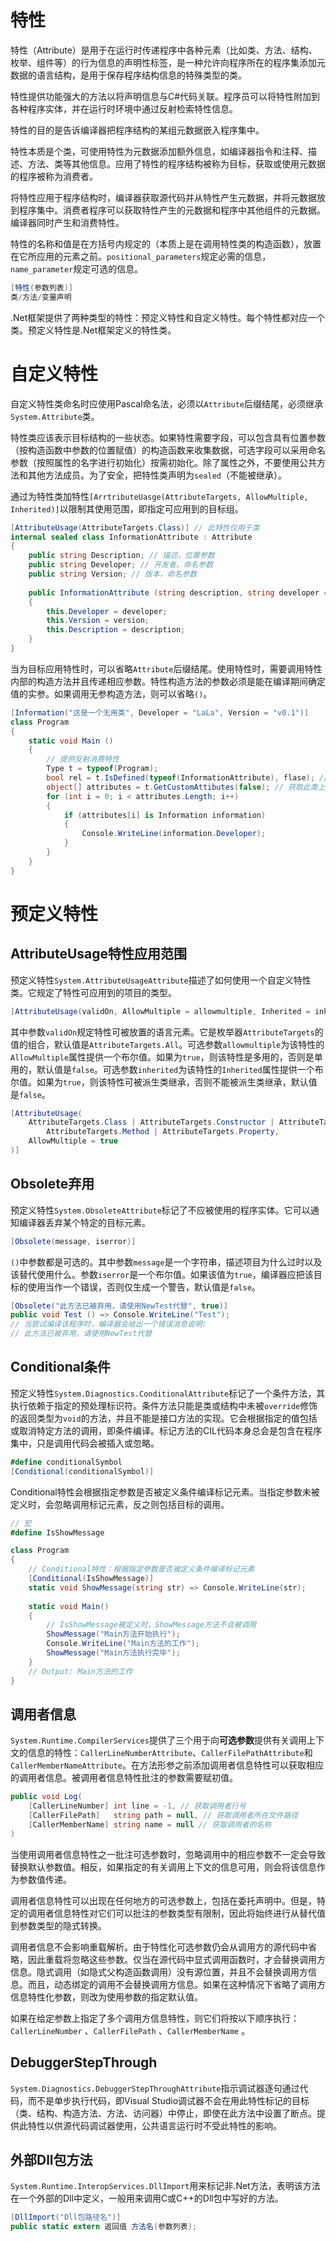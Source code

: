 # 特性

特性（Attribute）是用于在运行时传递程序中各种元素（比如类、方法、结构、枚举、组件等）的行为信息的声明性标签，是一种允许向程序所在的程序集添加元数据的语言结构，是用于保存程序结构信息的特殊类型的类。

特性提供功能强大的方法以将声明信息与C#代码关联。程序员可以将特性附加到各种程序实体，并在运行时环境中通过反射检索特性信息。

特性的目的是告诉编译器把程序结构的某组元数据嵌入程序集中。

特性本质是个类，可使用特性为元数据添加额外信息，如编译器指令和注释、描述、方法、类等其他信息。应用了特性的程序结构被称为目标，获取或使用元数据的程序被称为消费者。

将特性应用于程序结构时，编译器获取源代码并从特性产生元数据，并将元数据放到程序集中。消费者程序可以获取特性产生的元数据和程序中其他组件的元数据。编译器同时产生和消费特性。

特性的名称和值是在方括号内规定的（本质上是在调用特性类的构造函数），放置在它所应用的元素之前。`positional_parameters`规定必需的信息，`name_parameter`规定可选的信息。

``` csharp
[特性(参数列表)]
类/方法/变量声明
```

.Net框架提供了两种类型的特性：预定义特性和自定义特性。每个特性都对应一个类。预定义特性是.Net框架定义的特性类。

# 自定义特性

自定义特性类命名时应使用Pascal命名法，必须以`Attribute`后缀结尾，必须继承`System.Attribute`类。

特性类应该表示目标结构的一些状态。如果特性需要字段，可以包含具有位置参数（按构造函数中参数的位置赋值）的构造函数来收集数据，可选字段可以采用命名参数（按照属性的名字进行初始化）按需初始化。除了属性之外，不要使用公共方法和其他方法成员。为了安全，把特性类声明为`sealed`（不能被继承）。

通过为特性类加特性`[ArrtributeUasge(AttributeTargets, AllowMultiple, Inherited)]`以限制其使用范围，即指定可应用到的目标组。

``` csharp
[AttributeUsage(AttributeTargets.Class)] // 此特性仅用于类
internal sealed class InformationAttribute : Attribute
{
    public string Description; // 描述，位置参数
    public string Developer; // 开发者，命名参数
    public string Version; // 版本，命名参数
    
    public InformationAttribute (string description, string developer = "ZhengXing", string version = "v0.1")
    {
        this.Developer = developer;
        this.Version = version;
        this.Description = description;
    }
}
```

当为目标应用特性时，可以省略`Attribute`后缀结尾。使用特性时，需要调用特性内部的构造方法并且传递相应参数。特性构造方法的参数必须是能在编译期间确定值的实参。如果调用无参构造方法，则可以省略`()`。

``` csharp
[Information("这是一个无用类", Developer = "LaLa", Version = "v0.1")]
class Program
{
    static void Main ()
    {
        // 提供反射消费特性
        Type t = typeof(Program);
        bool rel = t.IsDefined(typeof(InformationAttribute), flase); // 检查此类是否某应用特性
        object[] attributes = t.GetCustomAttibutes(false); // 获取此类上应用的特性
        for (int i = 0; i < attributes.Length; i++)
        {
            if (attributes[i] is Information information)
            {
                Console.WriteLine(information.Developer);
            }
        }
    }
}
```

# 预定义特性

## AttributeUsage特性应用范围

预定义特性`System.AttributeUsageAttribute`描述了如何使用一个自定义特性类。它规定了特性可应用到的项目的类型。

``` csharp
[AttributeUsage(validOn, AllowMultiple = allowmultiple, Inherited = inherited)]
```

其中参数`validOn`规定特性可被放置的语言元素。它是枚举器`AttributeTargets`的值的组合，默认值是`AttributeTargets.All`。可选参数`allowmultiple`为该特性的`AllowMultiple`属性提供一个布尔值。如果为`true`，则该特性是多用的，否则是单用的，默认值是`false`。可选参数`inherited`为该特性的`Inherited`属性提供一个布尔值。如果为`true`，则该特性可被派生类继承，否则不能被派生类继承，默认值是`false`。

``` csharp
[AttributeUsage(
    AttributeTargets.Class | AttributeTargets.Constructor | AttributeTargets.Field |
    	AttributeTargets.Method | AttributeTargets.Property, 
    AllowMultiple = true
)]
```

## Obsolete弃用

预定义特性`System.ObsoleteAttribute`标记了不应被使用的程序实体。它可以通知编译器丢弃某个特定的目标元素。

``` csharp
[Obsolete(message, iserror)]
```

`()`中参数都是可选的。其中参数`message`是一个字符串，描述项目为什么过时以及该替代使用什么。参数`iserror`是一个布尔值。如果该值为`true`，编译器应把该目标的使用当作一个错误，否则仅生成一个警告，默认值是`false`。

``` csharp
[Obsolete("此方法已被弃用，请使用NewTest代替", true)]
public void Test () => Console.WriteLine("Test");
// 当尝试编译该程序时，编译器会给出一个错误消息说明:
// 此方法已被弃用，请使用NewTest代替
```

## Conditional条件

预定义特性`System.Diagnostics.ConditionalAttribute`标记了一个条件方法，其执行依赖于指定的预处理标识符。条件方法只能是类或结构中未被`override`修饰的返回类型为`void`的方法，并且不能是接口方法的实现。它会根据指定的值包括或取消特定方法的调用，即条件编译。标记方法的CIL代码本身总会是包含在程序集中，只是调用代码会被插入或忽略。

``` csharp
#define conditionalSymbol
[Conditional(conditionalSymbol)]
```

Conditional特性会根据指定参数是否被定义条件编译标记元素。当指定参数未被定义时，会忽略调用标记元素，反之则包括目标的调用。

``` csharp
// 宏
#define IsShowMessage

class Program
{
    // Conditional特性：根据指定参数是否被定义条件编译标记元素
    [Conditional(IsShowMessage)]
    static void ShowMessage(string str) => Console.WriteLine(str);
    
    static void Main()
    {
        // IsShowMessage被定义时，ShowMessage方法不会被调用
        ShowMessage("Main方法开始执行");
        Console.WriteLine("Main方法的工作");
        ShowMessage("Main方法执行完毕");
    }
    // Output: Main方法的工作
}
```

## 调用者信息

`System.Runtime.CompilerServices`提供了三个用于向**可选参数**提供有关调用上下文的信息的特性：`CallerLineNumberAttribute`、`CallerFilePathAttribute`和`CallerMemberNameAttribute`。在方法形参之前添加调用者信息特性可以获取相应的调用者信息。被调用者信息特性批注的参数需要赋初值。

``` csharp
public void Log(
    [CallerLineNumber] int line = -1, // 获取调用者行号
    [CallerFilePath]   string path = null, // 获取调用者所在文件路径
    [CallerMemberName] string name = null // 获取调用者的名称
)
```

当使用调用者信息特性之一批注可选参数时，忽略调用中的相应参数不一定会导致替换默认参数值。相反，如果指定的有关调用上下文的信息可用，则会将该信息作为参数值传递。

调用者信息特性可以出现在任何地方的可选参数上，包括在委托声明中。但是，特定的调用者信息特性对它们可以批注的参数类型有限制，因此将始终进行从替代值到参数类型的隐式转换。

调用者信息不会影响重载解析。由于特性化可选参数仍会从调用方的源代码中省略，因此重载将忽略这些参数。仅当在源代码中显式调用函数时，才会替换调用方信息。隐式调用（如隐式父构造函数调用）没有源位置，并且不会替换调用方信息。而且，动态绑定的调用不会替换调用方信息。如果在这种情况下省略了调用方信息特性化参数，则改为使用参数的指定默认值。

如果在给定参数上指定了多个调用方信息特性，则它们将按以下顺序执行：`CallerLineNumber` 、`CallerFilePath` 、`CallerMemberName` 。

## DebuggerStepThrough

`System.Diagnostics.DebuggerStepThroughAttribute`指示调试器逐句通过代码，而不是单步执行代码，即Visual Studio调试器不会在用此特性标记的目标（类、结构、构造方法、方法、访问器）中停止，即使在此方法中设置了断点。提供此特性以供源代码调试器使用，公共语言运行时不受此特性的影响。

## 外部Dll包方法

`System.Runtime.InteropServices.DllImport`用来标记非.Net方法，表明该方法在一个外部的Dll中定义，一般用来调用C或C++的Dll包中写好的方法。

``` csharp
[DllImport("Dll包路径名")]
public static extern 返回值 方法名(参数列表);
```